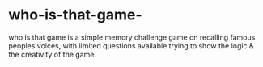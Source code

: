 # who-is-that-game-
who is that game is a simple memory challenge game on recalling famous peoples voices, with limited questions available trying to show the logic &amp; the creativity  of the game.
